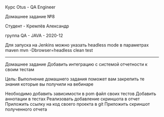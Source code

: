 Курс Otus - QA Engineer

Домашнее задание №8

Студент - Кремлёв Александр

группа QA - JAVA - 2020-12

Для запуска на Jenkins можно указать headless mode в параметрах maven
mvn -Dbrowser=headless clean test

_____________________________________________________________________________________________
Домашнее задание
Добавить интеграцию c системой отчетности к своим тестам

Цель:
Выполнение домашнего задания поможет вам закрепить те знания которые вы получили на вебинаре

Необходимо добавить зависимости в pom файл своих тестов
Добавить аннотации в тестах
Реализовать добавление скриншота в отчет
Приложить ссылку на код своего проекта в git
Приложить скриншот полученного отчета
